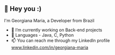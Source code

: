 👋 Hey you :)
- 
I'm Georgiana Maria, a Developer from Brazil

- 🌱 I’m currently working on Back-end projects
- 💞️ Languages - Java, C, Python
- 📫 You can reach me through my LinkedIn profile www.linkedin.com/in/georgiana-maria


<!---
georgianagraca/georgianagraca is a ✨ special ✨ repository because its `README.md` (this file) appears on your GitHub profile.
You can click the Preview link to take a look at your changes.
--->
